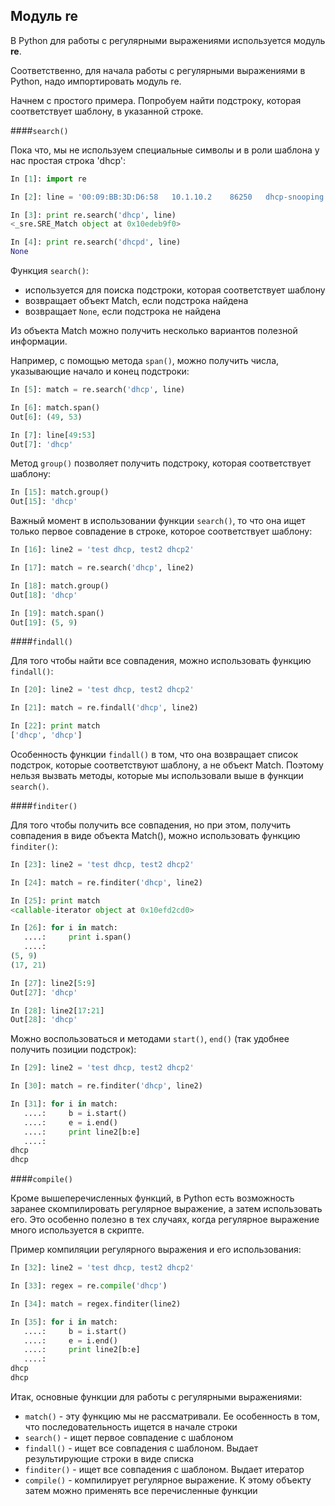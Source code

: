 ## Модуль re

В Python для работы с регулярными выражениями используется модуль __re__.

Соответственно, для начала работы с регулярными выражениями в Python, надо импортировать модуль re.

Начнем с простого примера. Попробуем найти подстроку, которая соответствует шаблону, в указанной строке. 

####```search()```

Пока что, мы не используем специальные символы и в роли шаблона у нас простая строка 'dhcp':
```python
In [1]: import re

In [2]: line = '00:09:BB:3D:D6:58   10.1.10.2    86250   dhcp-snooping   10    FastEthernet0/1'

In [3]: print re.search('dhcp', line)
<_sre.SRE_Match object at 0x10edeb9f0>

In [4]: print re.search('dhcpd', line)
None
```

Функция ```search()```:
* используется для поиска подстроки, которая соответствует шаблону
* возвращает объект Match, если подстрока найдена
* возвращает ```None```, если подстрока не найдена

Из объекта Match можно получить несколько вариантов полезной информации.

Например, с помощью метода ```span()```, можно получить числа, указывающие начало и конец подстроки: 
```python
In [5]: match = re.search('dhcp', line)

In [6]: match.span()
Out[6]: (49, 53)

In [7]: line[49:53]
Out[7]: 'dhcp'
```

Метод ```group()``` позволяет получить подстроку, которая соответствует шаблону:
```python
In [15]: match.group()
Out[15]: 'dhcp'
```

Важный момент в использовании функции ```search()```, то что она ищет только первое совпадение в строке, которое соответствует шаблону:
```python
In [16]: line2 = 'test dhcp, test2 dhcp2'

In [17]: match = re.search('dhcp', line2)

In [18]: match.group()
Out[18]: 'dhcp'

In [19]: match.span()
Out[19]: (5, 9)
```

####```findall()```

Для того чтобы найти все совпадения, можно использовать функцию ```findall()```:
```python
In [20]: line2 = 'test dhcp, test2 dhcp2'

In [21]: match = re.findall('dhcp', line2)

In [22]: print match
['dhcp', 'dhcp']
```

Особенность функции ```findall()``` в том, что она возвращает список подстрок, которые соответствуют шаблону, а не объект Match. Поэтому нельзя вызвать методы, которые мы использовали выше в функции ```search()```.

####```finditer()```

Для того чтобы получить все совпадения, но при этом, получить совпадения в виде объекта Match(), можно использовать функцию ```finditer()```:
```python
In [23]: line2 = 'test dhcp, test2 dhcp2'

In [24]: match = re.finditer('dhcp', line2)

In [25]: print match
<callable-iterator object at 0x10efd2cd0>

In [26]: for i in match:
   ....:     print i.span()
   ....:     
(5, 9)
(17, 21)

In [27]: line2[5:9]
Out[27]: 'dhcp'

In [28]: line2[17:21]
Out[28]: 'dhcp'
```

Можно воспользоваться и методами ```start()```, ```end()``` (так удобнее получить позиции подстрок):
```python
In [29]: line2 = 'test dhcp, test2 dhcp2'

In [30]: match = re.finditer('dhcp', line2)

In [31]: for i in match:
   ....:     b = i.start()
   ....:     e = i.end()
   ....:     print line2[b:e]
   ....:     
dhcp
dhcp
```

####```compile()```

Кроме вышеперечисленных функций, в Python есть возможность заранее скомпилировать регулярное выражение, а затем использовать его. Это особенно полезно в тех случаях, когда регулярное выражение много используется в скрипте.

Пример компиляции регулярного выражения и его использования:
```python
In [32]: line2 = 'test dhcp, test2 dhcp2'

In [33]: regex = re.compile('dhcp')

In [34]: match = regex.finditer(line2)

In [35]: for i in match:
   ....:     b = i.start()
   ....:     e = i.end()
   ....:     print line2[b:e]
   ....:     
dhcp
dhcp
```

Итак, основные функции для работы с регулярными выражениями:
* ```match()``` - эту функцию мы не рассматривали. Ее особенность в том, что последовательность ищется в начале строки
* ```search()``` - ищет первое совпадение с шаблоном
* ```findall()``` - ищет все совпадения с шаблоном. Выдает результирующие строки в виде списка
* ```finditer()``` - ищет все совпадения с шаблоном. Выдает итератор
* ```compile()``` - компилирует регулярное выражение. К этому объекту затем можно применять все перечисленные функции

